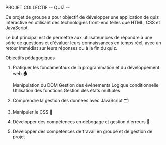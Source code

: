 PROJET COLLECTIF -- QUIZ --

Ce projet de groupe a pour objectif de développer une application de quiz interactive en utilisant des technologies front-end telles que HTML, CSS et JavaScript.

Le but principal est de permettre aux utilisateur·ices de répondre à une série de questions et d'évaluer leurs connaissances en temps réel, avec un retour immédiat sur leurs réponses ou à la fin du quiz.

Objectifs pédagogiques

1. Pratiquer les fondamentaux de la programmation et du développement web 🏠

    Manipulation du DOM 
    Gestion des événements 
    Logique conditionnelle
    Utilisation des fonctions 
    Gestion des états multiples 

2. Comprendre la gestion des données avec JavaScript 🗂️

3. Manipuler le CSS 🎨
    
4. Développer des compétences en débogage et gestion d'erreurs 🐞

5. Développer des compétences de travail en groupe et de gestion de projet

